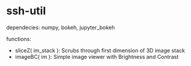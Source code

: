 # ssh-util

dependecies: numpy, bokeh, jupyter_bokeh

functions:
- sliceZ( im_stack ): Scrubs through first dimension of 3D image stack
- imageBC( im ): Simple image viewer with Brightness and Contrast 
